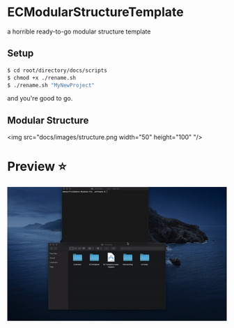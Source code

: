 # ECModularStructureTemplate
a horrible ready-to-go modular structure template

## Setup

```bash
$ cd root/directory/docs/scripts
$ chmod +x ./rename.sh
$ ./rename.sh "MyNewProject"
```
 and you're good to go.

## Modular Structure

<img src="docs/images/structure.png width="50" height="100" "/>

# Preview :star:

![preview](docs/images/record.gif) 